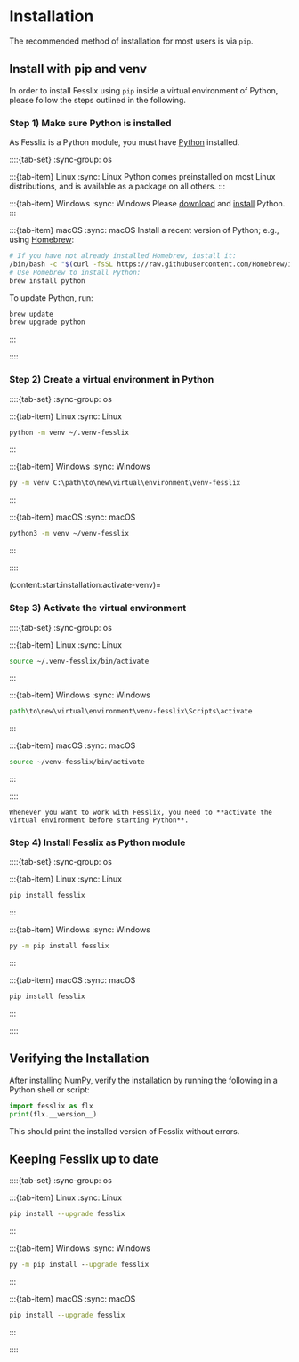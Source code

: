 # Installation

The recommended method of installation for most users is via `pip`.

## Install with pip and venv

In order to install Fesslix using `pip` inside a virtual environment of Python, please follow the steps outlined in the following.

### Step 1) Make sure Python is installed

As Fesslix is a Python module, you must have [Python][python] installed.

::::{tab-set}
:sync-group: os

:::{tab-item} Linux
:sync: Linux
Python comes preinstalled on most Linux distributions, and is available as a package on all others.
:::

:::{tab-item} Windows
:sync: Windows
Please [download][python-download] and [install][python-install] Python.
:::

:::{tab-item} macOS
:sync: macOS
Install a recent version of Python; e.g., using [Homebrew][homebrew]:
```bash
# If you have not already installed Homebrew, install it:
/bin/bash -c "$(curl -fsSL https://raw.githubusercontent.com/Homebrew/install/HEAD/install.sh)"
# Use Homebrew to install Python:
brew install python
```
To update Python, run:
```bash
brew update
brew upgrade python
```
:::

::::
### Step 2) Create a virtual environment in Python

::::{tab-set}
:sync-group: os

:::{tab-item} Linux
:sync: Linux
```bash
python -m venv ~/.venv-fesslix
```
:::

:::{tab-item} Windows
:sync: Windows
```bat
py -m venv C:\path\to\new\virtual\environment\venv-fesslix
```
:::

:::{tab-item} macOS
:sync: macOS
```bash
python3 -m venv ~/venv-fesslix
```
:::

::::

(content:start:installation:activate-venv)=
### Step 3) Activate the virtual environment

::::{tab-set}
:sync-group: os

:::{tab-item} Linux
:sync: Linux
```bash
source ~/.venv-fesslix/bin/activate
```
:::

:::{tab-item} Windows
:sync: Windows
```bat
path\to\new\virtual\environment\venv-fesslix\Scripts\activate
```
:::

:::{tab-item} macOS
:sync: macOS
```bash
source ~/venv-fesslix/bin/activate
```
:::

::::

```{important}
Whenever you want to work with Fesslix, you need to **activate the virtual environment before starting Python**.
```

### Step 4) Install Fesslix as Python module

::::{tab-set}
:sync-group: os

:::{tab-item} Linux
:sync: Linux
```bash
pip install fesslix
```
:::

:::{tab-item} Windows
:sync: Windows
```bat
py -m pip install fesslix
```
:::

:::{tab-item} macOS
:sync: macOS
```bash
pip install fesslix
```
:::

::::


## Verifying the Installation

After installing NumPy, verify the installation by running the following in a Python shell or script:

```python
import fesslix as flx
print(flx.__version__)
```

This should print the installed version of Fesslix without errors.


## Keeping Fesslix up to date

::::{tab-set}
:sync-group: os

:::{tab-item} Linux
:sync: Linux
```bash
pip install --upgrade fesslix
```
:::

:::{tab-item} Windows
:sync: Windows
```bat
py -m pip install --upgrade fesslix
```
:::

:::{tab-item} macOS
:sync: macOS
```bash
pip install --upgrade fesslix
```
:::

::::



[python-download]: https://www.python.org/downloads/windows/ "Python Releases for Windows"
[python-install]: https://docs.python.org/3/using/windows.html "Using Python on Windows"
[python]: https://www.python.org/ "Official website of Python"
[homebrew]: https://brew.sh/ "The Missing Package Manager for macOS (or Linux)"

